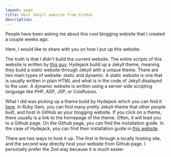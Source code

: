 ```yaml
---
layout: page
title: Host Jekyll website from GitHub
description:
---
```


People have been asking me about this cool blogging website that I created a couple weeks ago.

Here, I would like to share with you on how I put up this website.

The truth is that I didn't build the current website. The entire scripts of this website is written by [this guy](https://www.hydejack.com). Hydejack build up a Jekyll theme, meaning they build a static website through Jekyll with a unique theme. There are two main types of website: static and dynamic. A static website is one that is usually written in plain HTML and what is in the code of Jekyll displayed to the user. A dynamic website is written using a server-side scripting language like PHP, ASP, JSP, or Coldfusion.

What I did was picking up a theme build by Hydejack which you can find it [here](https://rubygems.org/search?utf8=%E2%9C%93&query=jekyll-theme). In Ruby Gem, you can find many pretty Jekyll-theme that other people built, and host in GitHub as your blogging website. If you click on a theme, there usually is a link to the homepage of the theme. Often, it will lead you to a Github page. On the Github page, you can find the installation guide. In the case of Hydejack, you can find their installation guide in [this website](https://github.com/qwtel/hydejack-starter-kit).

There are two ways to host it up. The first is through a locally hosting site, and the second way directly host your website from Github page. I personally prefer the 2nd way because it is much easier.

